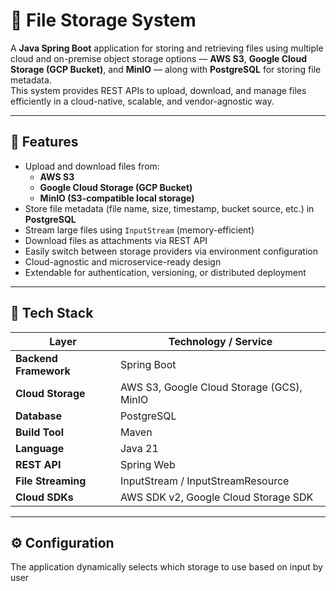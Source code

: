 # 📁 File Storage System

A **Java Spring Boot** application for storing and retrieving files using multiple cloud and on-premise object storage options — **AWS S3**, **Google Cloud Storage (GCP Bucket)**, and **MinIO** — along with **PostgreSQL** for storing file metadata.  
This system provides REST APIs to upload, download, and manage files efficiently in a cloud-native, scalable, and vendor-agnostic way.

---

## 🚀 Features

- Upload and download files from:
  - **AWS S3**
  - **Google Cloud Storage (GCP Bucket)**
  - **MinIO (S3-compatible local storage)**
- Store file metadata (file name, size, timestamp, bucket source, etc.) in **PostgreSQL**
- Stream large files using `InputStream` (memory-efficient)
- Download files as attachments via REST API
- Easily switch between storage providers via environment configuration
- Cloud-agnostic and microservice-ready design
- Extendable for authentication, versioning, or distributed deployment

---

## 🧱 Tech Stack

| Layer                  | Technology / Service                        |
|------------------------|---------------------------------------------|
| **Backend Framework**  | Spring Boot                                 |
| **Cloud Storage**      | AWS S3, Google Cloud Storage (GCS), MinIO   |
| **Database**           | PostgreSQL                                  |
| **Build Tool**         | Maven                                       |
| **Language**           | Java 21                                     |
| **REST API**           | Spring Web                                  |
| **File Streaming**     | InputStream / InputStreamResource           |
| **Cloud SDKs**         | AWS SDK v2, Google Cloud Storage SDK        |

---

## ⚙️ Configuration

The application dynamically selects which storage to use based on input by user


